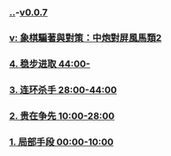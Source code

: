 ### [..](..)-[v0.0.7](https://github.com/littleflute/cchess/edit/master/ref/pu/PianZhaoYuDuiCe/2/readme.md)
### [v: 象棋騙著與對策：中炮對屏風馬類2](https://www.youtube.com/watch?v=kGRXRJ55vQs)
### [4. 稳步进取 44:00-](4/index.html)
### [3. 连环杀手 28:00-44:00](3/index.html)
### [2. 贵在争先 10:00-28:00 ](2/index.html)
### [1. 局部手段 00:00-10:00](1/index.html)

